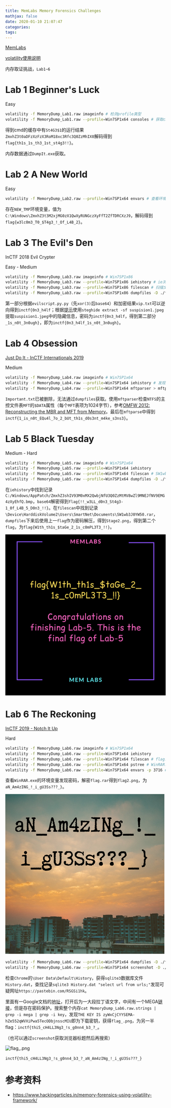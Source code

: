 ```yaml
---
title: MemLabs Memory Forensics Challenges
mathjax: false
date: 2020-01-10 21:07:47
categories:
tags:
---
```


[MemLabs](https://github.com/stuxnet999/MemLabs)

[volatility使用说明](https://github.com/volatilityfoundation/volatility/wiki/Command-Reference)

内存取证挑战，`Lab1~6`
<!-- more -->

# Lab 1 Beginner's Luck
Easy
```sh
volatility -f MemoryDump_Lab1.raw imageinfo # 检测profile类型
volatility -f MemoryDump_Lab1.raw --profile=Win7SP1x64 consoles # 获取cmd的指令和结果（cmdscan只包括cmd指令）
```
得到cmd的缓存中有`St4G3$1`的运行结果`ZmxhZ3t0aDFzXzFzX3RoM18xc3Rfc3Q0ZzMhIX0`解码得到`flag{th1s_1s_th3_1st_st4g3!!}`。

内存数据通过`DumpIt.exe`获取。

# Lab 2 A New World
Easy
```sh
volatility -f MemoryDump_Lab2.raw --profile=Win7SP1x64 envars # 查看环境变量
```
存在`NEW_TMP`环境变量，值为`C:\Windows\ZmxhZ3t3M2xjMG0zX1QwXyRUNGczXyFfT2ZfTDRCXzJ9`，解码得到`flag{w3lc0m3_T0_$T4g3_!_Of_L4B_2}`。

# Lab 3 The Evil's Den
InCTF 2018 Evil Crypter

Easy - Medium
```sh
volatility -f MemoryDump_Lab3.raw imageinfo # Win7SP1x86
volatility -f MemoryDump_Lab3.raw --profile=Win7SP1x86 iehistory # ie浏览器历史，在Desktop目录下有可疑文件suspision1.jpeg、evilscript.py.py和vip.txt
volatility -f MemoryDump_Lab3.raw --profile=Win7SP1x86 filescan # 扫描文件，获取文件对应的Offset
volatility -f MemoryDump_Lab3.raw --profile=Win7SP1x86 dumpfiles -D ./files -Q 0x000000003e727e50 -n # 提取vip.txt，其余文件同理
```
第一部分根据`evilscript.py.py`（先`xor(3)`后`base64`）和加密结果`vip.txt`可以逆向得到`inctf{0n3_h4lf`；根据[提示](https://github.com/stuxnet999/MemLabs/tree/master/Lab%203)使用`steghide extract -sf suspision1.jpeg`提取`suspision1.jpeg`中的隐藏信息，密码为`inctf{0n3_h4lf`，得到第二部分`_1s_n0t_3n0ugh}`，即为`inctf{0n3_h4lf_1s_n0t_3n0ugh}`。

# Lab 4 Obsession
[Just Do It - InCTF Internationals 2019](https://blog.bi0s.in/2019/09/24/Forensics/InCTFi19-JustDoIt/)

Medium
```sh
volatility -f MemoryDump_Lab4.raw imageinfo # Win7SP1x64
volatility -f MemoryDump_Lab4.raw --profile=Win7SP1x64 iehistory # 发现Important.txt但无法dumpfiles
volatility -f MemoryDump_Lab4.raw --profile=Win7SP1x64 mftparser > mftparse # 利用MFT查看Important.txt
```
`Important.txt`已被删除，无法通过`dumpfiles`获取。使用`mftparser`检查`NTFS`的主控文件表`MFT`的`$DATA`属性（每个`MFT`表项为1024字节），参考[OMFW 2012: Reconstructing the MBR and MFT from Memory](https://volatility-labs.blogspot.com/2012/10/omfw-2012-reconstructing-mbr-and-mft.html)。最后在`mftparse`中得到`inctf{1_is_n0t_EQu4l_7o_2_bUt_th1s_d0s3nt_m4ke_s3ns3}`。

# Lab 5 Black Tuesday
Medium - Hard
```sh
volatility -f MemoryDump_Lab5.raw imageinfo # Win7SP1x64
volatility -f MemoryDump_Lab5.raw --profile=Win7SP1x64 iehistory
volatility -f MemoryDump_Lab5.raw --profile=Win7SP1x64 filescan # SW1wb3J0YW50.rar
volatility -f MemoryDump_Lab5.raw --profile=Win7SP1x64 dumpfiles -D ./files -Q 0x000000003eed56f0 -n
```
在`iehistory`中找到记录`C:/Windows/AppPatch/ZmxhZ3shIV93M0xMX2QwbjNfU3Q0ZzMtMV8wZl9MNEJfNV9EMG4zXyEhfQ.bmp`，`base64`解密得到`flag{!!_w3LL_d0n3_St4g3-1_0f_L4B_5_D0n3_!!}`。在`filescan`中找到记录`\Device\HarddiskVolume2\Users\SmartNet\Documents\SW1wb3J0YW50.rar`，`dumpfiles`下来后使用上一`flag`作为密码解压，得到`Stage2.png`，得到第二个`flag`，为`flag{W1th_th1s_$taGe_2_1s_c0mPL3T3_!!}`。

![](/img/memlabs/Stage2.png)

# Lab 6 The Reckoning
[InCTF 2019 - Notch It Up](https://fireshellsecurity.team/inctf2019-notch-it-up/)

Hard
```sh
volatility -f MemoryDump_Lab6.raw imageinfo # Win7SP1x64
volatility -f MemoryDump_Lab6.raw --profile=Win7SP1x64 iehistory
volatility -f MemoryDump_Lab6.raw --profile=Win7SP1x64 filescan # flag.rar History
volatility -f MemoryDump_Lab6.raw --profile=Win7SP1x64 pstree # WinRAR.exe 3716
volatility -f MemoryDump_Lab6.raw --profile=Win7SP1x64 envars -p 3716 # RAR password easypeasyvirus
```
查看`WinRAR.exe`的环境变量发现密码，解密`flag.rar`得到`flag2.png`，为`aN_Am4zING_!_i_gU3Ss???_}`。

![flag2.png](/img/memlabs/flag2.png)

```sh
volatility -f MemoryDump_Lab6.raw --profile=Win7SP1x64 dumpfiles -D ./files -Q 0x000000005da5a610 -n # History.vacb History.dat
volatility -f MemoryDump_Lab6.raw --profile=Win7SP1x64 screenshot -D ./screenshot
```
检查`Chrome`的`\User Data\Default\History`，获得`sqlite3`数据库文件`History.dat`，查找记录`sqlite3 History.dat "select url from urls;"`发现可疑网址`https://pastebin.com/RSGSi1hk`。

里面有一Google文档的[地址](https://www.google.com/url?q=https://docs.google.com/document/d/1lptcksPt1l_w7Y29V4o6vkEnHToAPqiCkgNNZfS9rCk/edit?usp%3Dsharing&sa=D&source=hangouts&ust=1566208765722000&usg=AFQjCNHXd6Ck6F22MNQEsxdZo21JayPKug)，打开后为一大段拉丁语文字，中间有一个MEGA[链接](https://mega.nz/#!SrxQxYTQ)，但是存在密码保护。搜索整个内存`cat MemoryDump_Lab6.raw.strings | grep -i mega | grep -i key`，发现`THE KEY IS zyWxCjCYYSEMA-hZe552qWVXiPwa5TecODbjnsscMIU`即为下载密钥，获得`flag_.png`，为另一半flag：`inctf{thi5_cH4LL3Ng3_!s_g0nn4_b3_?_`。

（也可以通过`screenshot`获取浏览器标题然后再搜索）

![flag_.png](/img/memlabs/flag_.png)

`inctf{thi5_cH4LL3Ng3_!s_g0nn4_b3_?_aN_Am4zINg_!_i_gU3Ss???_}`

# 参考资料
- https://www.hackingarticles.in/memory-forensics-using-volatility-framework/